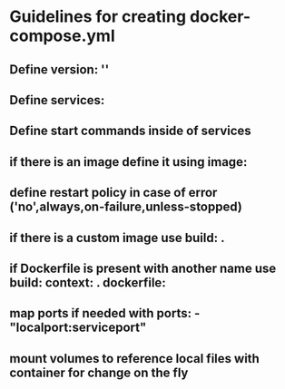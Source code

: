 # Guidelines for creating docker-compose.yml

## Define version: ''

## Define services:

## Define start commands inside of services

## if there is an image define it using image:

## define restart policy in case of error ('no',always,on-failure,unless-stopped)

## if there is a custom image use build: .

## if Dockerfile is present with another name use build: context: . dockerfile: <name>

## map ports if needed with ports: - "localport:serviceport"

## mount volumes to reference local files with container for change on the fly

